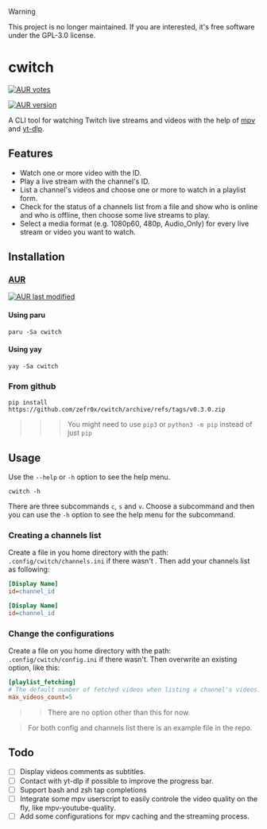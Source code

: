 > [!Warning]
> This project is no longer maintained. If you are interested, it's free software under the GPL-3.0 license.

# cwitch

[![AUR votes](https://img.shields.io/aur/votes/cwitch?label=AUR%20votes)](https://aur.archlinux.org/packages/cwitch)

[![AUR version](https://img.shields.io/aur/version/cwitch?label=AUR)](https://aur.archlinux.org/packages/cwitch)

A CLI tool for watching Twitch live streams and videos with the help of [mpv](https://mpv.io/) and [yt-dlp](https://github.com/yt-dlp/yt-dlp).

## Features

-   Watch one or more video with the ID.
-   Play a live stream with the channel's ID.
-   List a channel's videos and choose one or more to watch in a playlist form.
-   Check for the status of a channels list from a file and show who is online and who is offline, then choose some live streams to play.
-   Select a media format (e.g. 1080p60, 480p, Audio_Only) for every live stream or video you want to watch.

## Installation

### [AUR](https://aur.archlinux.org/packages/cwitch)

[![AUR last modified](https://img.shields.io/aur/last-modified/cwitch)](https://aur.archlinux.org/cgit/aur.git/log/?h=cwitch)

#### Using paru
```shell
paru -Sa cwitch
```

#### Using yay
```shell
yay -Sa cwitch
```

### From github

```shell
pip install https://github.com/zefr0x/cwitch/archive/refs/tags/v0.3.0.zip
```

> > > You might need to use `pip3` or `python3 -m pip` instead of just `pip`

## Usage

Use the `--help` or `-h` option to see the help menu.

```shell
cwitch -h
```

There are three subcommands `c`, `s` and `v`. Choose a subcommand and then you can use the `-h` option to see the help menu for the subcommand.

### Creating a channels list

Create a file in you home directory with the path: `.config/cwitch/channels.ini` if there wasn't . Then add your channels list as following:

```ini
[Display Name]
id=channel_id

[Display Name]
id=channel_id
```

### Change the configurations

Create a file on you home directory with the path: `.config/cwitch/config.ini` if there wasn't. Then overwrite an existing option, like this:

```ini
[playlist_fetching]
# The default number of fetched videos when listing a channel's videos.
max_videos_count=5
```

> > There are no option other than this for now.

> For both config and channels list there is an example file in the repo.

## Todo
- [ ] Display videos comments as subtitles.
- [ ] Contact with yt-dlp if possible to improve the progress bar.
- [ ] Support bash and zsh tap completions
- [ ] Integrate some mpv userscript to easily controle the video quality on the fly, like mpv-youtube-quality.
- [ ] Add some configurations for mpv caching and the streaming process.
